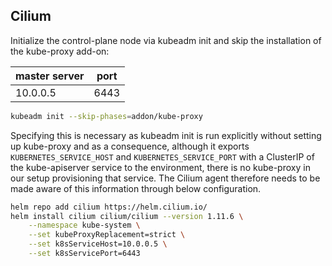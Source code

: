 ## Cilium 

Initialize the control-plane node via kubeadm init and skip the installation of the kube-proxy add-on:

|master server| port|
|---|---|
|10.0.0.5|6443|

```bash
kubeadm init --skip-phases=addon/kube-proxy
```
Specifying this is necessary as kubeadm init is run explicitly without setting up kube-proxy and as a consequence, although it exports `KUBERNETES_SERVICE_HOST` and `KUBERNETES_SERVICE_PORT` with a ClusterIP of the kube-apiserver service to the environment, there is no kube-proxy in our setup provisioning that service. The Cilium agent therefore needs to be made aware of this information through below configuration.

```bash
helm repo add cilium https://helm.cilium.io/
helm install cilium cilium/cilium --version 1.11.6 \
    --namespace kube-system \
    --set kubeProxyReplacement=strict \
    --set k8sServiceHost=10.0.0.5 \
    --set k8sServicePort=6443
```
